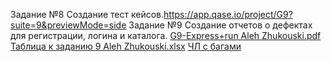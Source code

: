 Задание №8 Создание тест кейсов.https://app.qase.io/project/G9?suite=9&previewMode=side
Задание №9 Создание отчетов о дефектах для регистрации, логина и каталога. 
[G9-Express+run Aleh Zhukouski.pdf](https://github.com/user-attachments/files/18162845/G9-Express%2Brun.Aleh.Zhukouski.pdf)
[Таблица к заданию 9 Aleh Zhukouski.xlsx](https://github.com/user-attachments/files/18162856/9.Aleh.Zhukouski.xlsx)
[ЧЛ с багами](https://docs.google.com/spreadsheets/d/1W8_FCydvimL8m41KW8kRnZWOCY0pWGFIvTyQv8Ff2P0/edit?usp=sharing)
